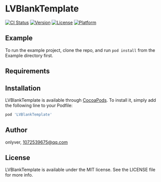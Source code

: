 # LVBlankTemplate

[![CI Status](https://img.shields.io/travis/onlyver/LVBlankTemplate.svg?style=flat)](https://travis-ci.org/onlyver/LVBlankTemplate)
[![Version](https://img.shields.io/cocoapods/v/LVBlankTemplate.svg?style=flat)](https://cocoapods.org/pods/LVBlankTemplate)
[![License](https://img.shields.io/cocoapods/l/LVBlankTemplate.svg?style=flat)](https://cocoapods.org/pods/LVBlankTemplate)
[![Platform](https://img.shields.io/cocoapods/p/LVBlankTemplate.svg?style=flat)](https://cocoapods.org/pods/LVBlankTemplate)

## Example

To run the example project, clone the repo, and run `pod install` from the Example directory first.

## Requirements

## Installation

LVBlankTemplate is available through [CocoaPods](https://cocoapods.org). To install
it, simply add the following line to your Podfile:

```ruby
pod 'LVBlankTemplate'
```

## Author

onlyver, 1072539675@qq.com

## License

LVBlankTemplate is available under the MIT license. See the LICENSE file for more info.
